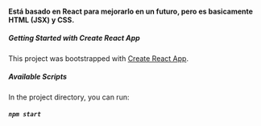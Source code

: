 #### Está basado en React para mejorarlo en un futuro, pero es basicamente HTML (JSX) y CSS.

##### Getting Started with Create React App

This project was bootstrapped with [Create React App](https://github.com/facebook/create-react-app).

##### Available Scripts

In the project directory, you can run:

##### `npm start`





